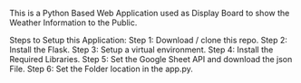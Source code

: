 This is a Python Based Web Application used as Display Board to show the Weather Information to the Public.

Steps to Setup this Application:
Step 1: Download / clone this repo.
Step 2: Install the Flask.
Step 3: Setup a virtual environment.
Step 4: Install the Required Libraries.
Step 5: Set the Google Sheet API and download the json File.
Step 6: Set the Folder location in the app.py.
